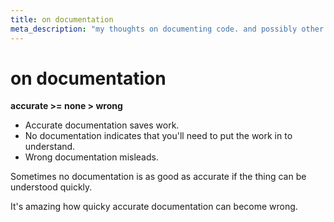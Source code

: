 ```yaml
---
title: on documentation
meta_description: "my thoughts on documenting code. and possibly other things."
---
```


# on documentation

**accurate >= none > wrong**

- Accurate documentation saves work.
- No documentation indicates that you'll need to put the work in to understand. 
- Wrong documentation misleads.

Sometimes no documentation is as good as accurate if the thing can be understood quickly. 

It's amazing how quicky accurate documentation can become wrong.
